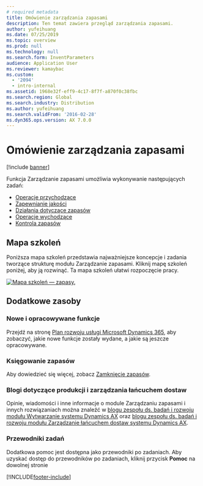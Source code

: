 ```yaml
---
# required metadata
title: Omówienie zarządzania zapasami
description: Ten temat zawiera przegląd zarządzania zapasami.
author: yufeihuang
ms.date: 07/25/2019
ms.topic: overview
ms.prod: null
ms.technology: null
ms.search.form: InventParameters
audience: Application User
ms.reviewer: kamaybac
ms.custom:
  - '2094'
  - intro-internal
ms.assetid: 1968e32f-eff9-4c17-8f7f-a870f0c38fbc
ms.search.region: Global
ms.search.industry: Distribution
ms.author: yufeihuang
ms.search.validFrom: '2016-02-28'
ms.dyn365.ops.version: AX 7.0.0
---
```


# <a name="inventory-management-overview"></a>Omówienie zarządzania zapasami

[!include [banner](../includes/banner.md)]

Funkcja Zarządzanie zapasami umożliwia wykonywanie następujących zadań:

-  [Operacje przychodzące](arrival-overview.md)
-  [Zapewnianie jakości](quality-management-processes.md)
-  [Działania dotyczące zapasów](inventory-journals.md)
-  [Operacje wychodzące](outbound-process.md)
-  [Kontrola zapasów](../cost-management/inventory-close.md) 

## <a name="learning-map"></a>Mapa szkoleń

Poniższa mapa szkoleń przedstawia najważniejsze koncepcje i zadania tworzące strukturę modułu Zarządzanie zapasami. Kliknij mapę szkoleń poniżej, aby ją rozwinąć. Ta mapa szkoleń ułatwi rozpoczęcie pracy.


[![Mapa szkoleń — zapasy.](./media/inventory-learning-map.png)](./media/inventory-learning-map.png)

## <a name="additional-resources"></a>Dodatkowe zasoby

### <a name="whats-new-and-in-development"></a>Nowe i opracowywane funkcje
Przejdź na stronę [Plan rozwoju usługi Microsoft Dynamics 365](https://roadmap.dynamics.com/), aby zobaczyć, jakie nowe funkcje zostały wydane, a jakie są jeszcze opracowywane.

### <a name="inventory-accounting"></a>Księgowanie zapasów 
Aby dowiedzieć się więcej, zobacz [Zamknięcie zapasów](../cost-management/inventory-close.md).

### <a name="manufacturing-and-supply-chain-management-blogs"></a>Blogi dotyczące produkcji i zarządzania łańcuchem dostaw
Opinie, wiadomości i inne informacje o module Zarządzaniu zapasami i innych rozwiązaniach można znaleźć w [blogu zespołu ds. badań i rozwoju modułu Wytwarzanie systemu Dynamics AX](/archive/blogs/axmfg/) oraz [blogu zespołu ds. badań i rozwoju modułu Zarządzanie łańcuchem dostaw systemu Dynamics AX](https://blogs.msdn.microsoft.com/dynamicsaxscm).

### <a name="task-guides"></a>Przewodniki zadań
Dodatkowa pomoc jest dostępna jako przewodniki po zadaniach. Aby uzyskać dostęp do przewodników po zadaniach, kliknij przycisk **Pomoc** na dowolnej stronie


[!INCLUDE[footer-include](../../includes/footer-banner.md)]